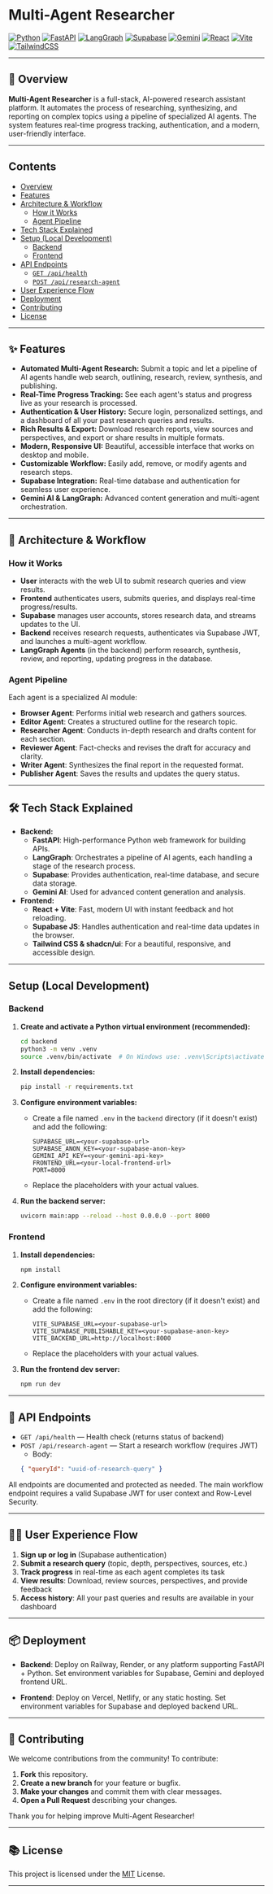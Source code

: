 # Multi-Agent Researcher

[![Python](https://img.shields.io/badge/Python-3.10+-blue?logo=python)](https://www.python.org/) 
[![FastAPI](https://img.shields.io/badge/Backend-FastAPI-green?logo=fastapi)](https://fastapi.tiangolo.com/) 
[![LangGraph](https://img.shields.io/badge/AI-LangGraph-purple?logo=python)](https://github.com/langchain-ai/langgraph) 
[![Supabase](https://img.shields.io/badge/Auth/DB-Supabase-3ecf8e?logo=supabase)](https://supabase.com/) 
[![Gemini](https://img.shields.io/badge/AI-Gemini-4285F4?logo=google)](https://ai.google.dev/) 
[![React](https://img.shields.io/badge/Frontend-React-61dafb?logo=react)](https://react.dev/) 
[![Vite](https://img.shields.io/badge/Bundler-Vite-646cff?logo=vite)](https://vitejs.dev/) 
[![TailwindCSS](https://img.shields.io/badge/UI-TailwindCSS-38bdf8?logo=tailwindcss)](https://tailwindcss.com/)

---

## 🚀 Overview

**Multi-Agent Researcher** is a full-stack, AI-powered research assistant platform. It automates the process of researching, synthesizing, and reporting on complex topics using a pipeline of specialized AI agents. The system features real-time progress tracking, authentication, and a modern, user-friendly interface.

---

## Contents

- [Overview](#-overview)
- [Features](#-features)
- [Architecture & Workflow](#-architecture--workflow)
  - [How it Works](#how-it-works)
  - [Agent Pipeline](#agent-pipeline)
- [Tech Stack Explained](#-tech-stack-explained)
- [Setup (Local Development)](#setup-local-development)
  - [Backend](#backend)
  - [Frontend](#frontend)
- [API Endpoints](#-api-endpoints)
  - [`GET /api/health`](#get-apihealth)
  - [`POST /api/research-agent`](#post-apiresearch-agent)
- [User Experience Flow](#-user-experience-flow)
- [Deployment](#-deployment)
- [Contributing](#contributing)
- [License](#-license)

---

## ✨ Features

- **Automated Multi-Agent Research:** Submit a topic and let a pipeline of AI agents handle web search, outlining, research, review, synthesis, and publishing.
- **Real-Time Progress Tracking:** See each agent's status and progress live as your research is processed.
- **Authentication & User History:** Secure login, personalized settings, and a dashboard of all your past research queries and results.
- **Rich Results & Export:** Download research reports, view sources and perspectives, and export or share results in multiple formats.
- **Modern, Responsive UI:** Beautiful, accessible interface that works on desktop and mobile.
- **Customizable Workflow:** Easily add, remove, or modify agents and research steps.
- **Supabase Integration:** Real-time database and authentication for seamless user experience.
- **Gemini AI & LangGraph:** Advanced content generation and multi-agent orchestration.

---

## 🧩 Architecture & Workflow


### How it Works
- **User** interacts with the web UI to submit research queries and view results.
- **Frontend** authenticates users, submits queries, and displays real-time progress/results.
- **Supabase** manages user accounts, stores research data, and streams updates to the UI.
- **Backend** receives research requests, authenticates via Supabase JWT, and launches a multi-agent workflow.
- **LangGraph Agents** (in the backend) perform research, synthesis, review, and reporting, updating progress in the database.

### Agent Pipeline
Each agent is a specialized AI module:
- **Browser Agent**: Performs initial web research and gathers sources.
- **Editor Agent**: Creates a structured outline for the research topic.
- **Researcher Agent**: Conducts in-depth research and drafts content for each section.
- **Reviewer Agent**: Fact-checks and revises the draft for accuracy and clarity.
- **Writer Agent**: Synthesizes the final report in the requested format.
- **Publisher Agent**: Saves the results and updates the query status.

---

## 🛠️ Tech Stack Explained

- **Backend:**
  - **FastAPI**: High-performance Python web framework for building APIs.
  - **LangGraph**: Orchestrates a pipeline of AI agents, each handling a stage of the research process.
  - **Supabase**: Provides authentication, real-time database, and secure data storage.
  - **Gemini AI**: Used for advanced content generation and analysis.
- **Frontend:**
  - **React + Vite**: Fast, modern UI with instant feedback and hot reloading.
  - **Supabase JS**: Handles authentication and real-time data updates in the browser.
  - **Tailwind CSS & shadcn/ui**: For a beautiful, responsive, and accessible design.

---

## Setup (Local Development)

### Backend
1. **Create and activate a Python virtual environment (recommended):**
   ```bash
   cd backend
   python3 -m venv .venv
   source .venv/bin/activate  # On Windows use: .venv\Scripts\activate
   ```

2. **Install dependencies:**
   ```bash
   pip install -r requirements.txt
   ```

3. **Configure environment variables:**
   - Create a file named `.env` in the `backend` directory (if it doesn't exist) and add the following:

     ```env
     SUPABASE_URL=<your-supabase-url>
     SUPABASE_ANON_KEY=<your-supabase-anon-key>
     GEMINI_API_KEY=<your-gemini-api-key>
     FRONTEND_URL=<your-local-frontend-url>
     PORT=8000
     ```

   - Replace the placeholders with your actual values.

4. **Run the backend server:**
   ```bash
   uvicorn main:app --reload --host 0.0.0.0 --port 8000
   ```

### Frontend
1. **Install dependencies:**
   ```bash
   npm install
   ```
2. **Configure environment variables:**
   - Create a file named `.env` in the root directory (if it doesn't exist) and add the following:

     ```env
     VITE_SUPABASE_URL=<your-supabase-url>
     VITE_SUPABASE_PUBLISHABLE_KEY=<your-supabase-anon-key>
     VITE_BACKEND_URL=http://localhost:8000
     ```

   - Replace the placeholders with your actual values.
   
3. **Run the frontend dev server:**
   ```bash
   npm run dev
   ```

---

## 📄 API Endpoints

- `GET /api/health` — Health check (returns status of backend)
- `POST /api/research-agent` — Start a research workflow (requires JWT)
  - Body: 
  ```json
  { "queryId": "uuid-of-research-query" }
  ```

All endpoints are documented and protected as needed. The main workflow endpoint requires a valid Supabase JWT for user context and Row-Level Security.

---

## 🧑‍💻 User Experience Flow
1. **Sign up or log in** (Supabase authentication)
2. **Submit a research query** (topic, depth, perspectives, sources, etc.)
3. **Track progress** in real-time as each agent completes its task
4. **View results**: Download, review sources, perspectives, and provide feedback
5. **Access history**: All your past queries and results are available in your dashboard

---

## 📦 Deployment

- **Backend**: Deploy on Railway, Render, or any platform supporting FastAPI + Python. Set environment variables for Supabase, Gemini and deployed frontend URL.

- **Frontend**: Deploy on Vercel, Netlify, or any static hosting. Set environment variables for Supabase and deployed backend URL.

---

## 🤝 Contributing

We welcome contributions from the community! To contribute:

1. **Fork** this repository.
2. **Create a new branch** for your feature or bugfix.
3. **Make your changes** and commit them with clear messages.
4. **Open a Pull Request** describing your changes.

Thank you for helping improve Multi-Agent Researcher!

---

## 📚 License

This project is licensed under the [MIT](https://opensource.org/licenses/MIT) License.

---